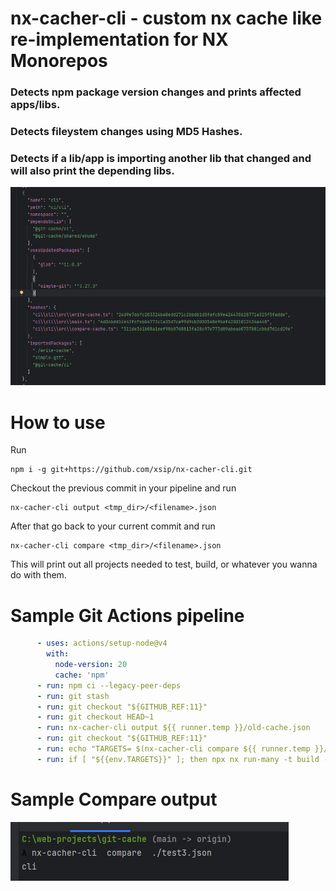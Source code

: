# nx-cacher-cli - custom nx cache like re-implementation for NX Monorepos
### Detects npm package version changes and prints affected apps/libs.
### Detects fileystem changes using MD5 Hashes.
### Detects if a lib/app is importing another lib that changed and will also print the depending libs.


![Cache Output](https://raw.githubusercontent.com/xsip/nx-cacher-cli/refs/heads/main/example-cache-entry.png)
# How to use
Run 
```shell
npm i -g git+https://github.com/xsip/nx-cacher-cli.git
```

Checkout the previous commit in your pipeline and run
```shell
nx-cacher-cli output <tmp_dir>/<filename>.json
```

After that go back to your current commit and run
```shell
nx-cacher-cli compare <tmp_dir>/<filename>.json
```

This will print out all projects needed to test, build, or whatever you wanna do with them.

# Sample Git Actions pipeline

```yaml
      - uses: actions/setup-node@v4
        with:
          node-version: 20
          cache: 'npm'
      - run: npm ci --legacy-peer-deps
      - run: git stash
      - run: git checkout "${GITHUB_REF:11}"
      - run: git checkout HEAD~1
      - run: nx-cacher-cli output ${{ runner.temp }}/old-cache.json
      - run: git checkout "${GITHUB_REF:11}"
      - run: echo "TARGETS= $(nx-cacher-cli compare ${{ runner.temp }}/old-cache.json)" >> $GITHUB_ENV
      - run: if [ "${{env.TARGETS}}" ]; then npx nx run-many -t build -p ${{env.TARGETS}} --parallel=5; fi

```

# Sample Compare output
![Compare](https://raw.githubusercontent.com/xsip/nx-cacher-cli/refs/heads/main/example-cache-compare-output.png)
